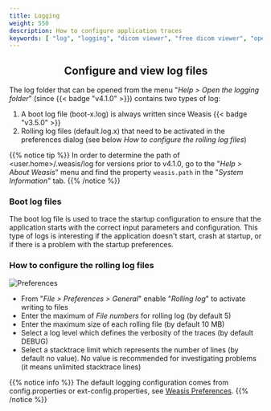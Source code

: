 ```yaml
---
title: Logging
weight: 550
description: How to configure application traces
keywords: [ "log", "logging", "dicom viewer", "free dicom viewer", "open source dicom viewer", "weasis dicom viewer",  "multi-platform dicom viewer", "pacs viewer" ]
---
```


## <center>Configure and view log files</center>

The log folder that can be opened from the menu "_Help > Open the logging folder_" (since {{< badge "v4.1.0" >}}) contains two types of log:
1. A boot log file (boot-x.log) is always written since Weasis {{< badge "v3.5.0" >}}
2. Rolling log files (default.log.x) that need to be activated in the preferences dialog (see below _How to configure the rolling log files_)

{{% notice tip %}}
In order to determine the path of <user.home>/.weasis/log for versions prior to v4.1.0, go to the "_Help > About Weasis_" menu and find the property `weasis.path` in the "_System Information_" tab.
{{% /notice %}}


### Boot log files
The boot log file is used to trace the startup configuration to ensure that the application starts with the correct input parameters and configuration.
This type of logs is interesting if the application doesn't start, crash at startup, or if there is a problem with the startup preferences.

### How to configure the rolling log files

![Preferences](/tuto/logging.png?classes=shadow)
<br>

* From "_File > Preferences > General_" enable "_Rolling log_" to activate writing to files
* Enter the maximum of _File numbers_ for rolling log (by default 5)
* Enter the maximum size of each rolling file (by default 10 MB)
* Select a log level which defines the verbosity of the traces (by default DEBUG)
* Select a stacktrace limit which represents the number of lines (by default no value). No value is recommended for investigating problems (it means unlimited stacktrace lines)

{{% notice info %}}
The default logging configuration comes from config.properties or ext-config.properties, see [Weasis Preferences](../basics/customize/preferences).
{{% /notice %}}


